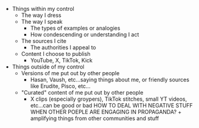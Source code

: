 - Things within my control
  - The way I dress
  - The way I speak
    - The types of examples or analogies
    - How condescending or understanding I act
  - The sources I cite
    - The authorities I appeal to
  - Content I choose to publish
    - YouTube, X, TikTok, Kick
- Things outside of my control
  - Versions of me put out by other people
    - Hasan, Vaush, etc...saying things about me, or friendly sources like Erudite, Pisco, etc...
  - "Curated" content of me put out by other people
    - X clips (especially groypers), TikTok stitches, small YT videos, etc...can be good or bad
HOW TO DEAL WITH NEGATIVE STUFF WHEN OTHER POEPLE ARE ENGAGING IN PROPAGANDA? + amplifying things from other communities and stuff
#